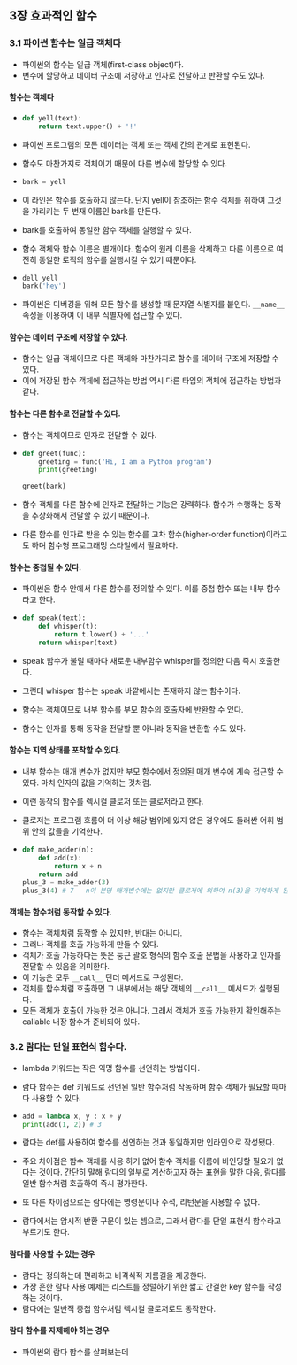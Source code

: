 ## 3장 효과적인 함수



### 3.1 파이썬 함수는 일급 객체다

* 파이썬의 함수는 일급 객체(first-class object)다. 
* 변수에 할당하고 데이터 구조에 저장하고 인자로 전달하고 반환할 수도 있다.



#### 함수는 객체다

* ```python
  def yell(text):
      return text.upper() + '!'
  ```



* 파이썬 프로그램의 모든 데이터는 객체 또는 객체 간의 관계로 표현된다.
* 함수도 마찬가지로 객체이기 때문에  다른 변수에 할당할 수 있다.

* ```python
  bark = yell
  ```



* 이 라인은 함수를 호출하지 않는다. 단지 yell이 참조하는 함수 객체를 취하여 그것을 가리키는 두 번재 이름인 bark를 만든다. 

* bark를 호출하여 동일한 함수 객체를 실행할 수 있다.

* 함수 객체와 함수 이름은 별개이다. 함수의 원래 이름을 삭제하고 다른 이름으로 여전히 동일한 로직의 함수를 실행시킬 수 있기 때문이다.

* ```python
  dell yell
  bark('hey')
  ```

* 파이썬은 디버깅을 위해 모든 함수를 생성할 때 문자열 식별자를 붙인다. `__name__`속성을 이용하여 이 내부 식별자에 접근할 수 있다.



#### 함수는 데이터 구조에 저장할 수 있다.

* 함수는 일급 객체이므로 다른 객체와 마찬가지로 함수를 데이터 구조에 저장할 수 있다.
* 이에 저장된 함수 객체에 접근하는 방법 역시 다른 타입의 객체에 접근하는 방법과 같다.



#### 함수는 다른 함수로 전달할 수 있다.

* 함수는 객체이므로 인자로 전달할 수 있다.

* ```python
  def greet(func):
      greeting = func('Hi, I am a Python program')
      print(greeting)
      
  greet(bark)
  ```

* 함수 객체를 다른 함수에 인자로 전달하는 기능은 강력하다. 함수가 수행하는 동작을 추상화해서 전달할 수 있기 때문이다. 

* 다른 함수를 인자로 받을 수 있는 함수를 고차 함수(higher-order function)이라고도 하며 함수형 프로그래밍 스타일에서 필요하다.



#### 함수는 중첩될 수 있다.

* 파이썬은 함수 안에서 다른 함수를 정의할 수 있다. 이를 중첩 함수 또는 내부 함수라고 한다.

* ```python
  def speak(text):
      def whisper(t):
          return t.lower() + '...'
      return whisper(text)
  ```

* speak 함수가 불릴 때마다 새로운 내부함수 whisper를 정의한 다음 즉시 호출한다.

* 그런데 whisper 함수는 speak 바깥에서는 존재하지 않는 함수이다.

* 함수는 객체이므로 내부 함수를 부모 함수의 호출자에 반환할 수 있다.

* 함수는 인자를 통해 동작을 전달할 뿐 아니라 동작을 반환할 수도 있다.



#### 함수는 지역 상태를 포착할 수 있다.

* 내부 함수는 매개 변수가 없지만 부모 함수에서 정의된 매개 변수에 계속 접근할 수 있다. 마치 인자의 값을 기억하는 것처럼.

* 이런 동작의 함수를 렉시컬 클로저 또는 클로저라고 한다. 

* 클로저는 프로그램 흐름이 더 이상 해당 범위에 있지 않은 경우에도 둘러싼 어휘 범위 안의 값들을 기억한다.

* ```python
  def make_adder(n):
      def add(x):
          return x + n
      return add
  plus_3 = make_adder(3)
  plus_3(4) # 7   n이 분명 매개변수에는 없지만 클로저에 의하여 n(3)을 기억하게 된다. 그리고 후에 들어온 x(4)를 수행한다.
  ```



#### 객체는 함수처럼 동작할 수 있다.

* 함수는 객체처럼 동작할 수 있지만, 반대는 아니다. 
* 그러나 객체를 호출 가능하게 만들 수 있다.
* 객체가 호출 가능하다는 뜻은 둥근 괄호 형식의 함수 호출 문법을 사용하고 인자를 전달할 수 있음을 의미한다.
* 이 기능은 모두 `__call__` 던더 메서드로 구성된다. 
* 객체를 함수처럼 호출하면 그 내부에서는 해당 객체의 `__call__` 메서드가 실행된다. 
* 모든 객체가 호출이 가능한 것은 아니다. 그래서 객체가 호출 가능한지 확인해주는 callable 내장 함수가 준비되어 있다.



### 3.2 람다는 단일 표현식 함수다.



* lambda 키워드는 작은 익명 함수를 선언하는 방법이다.

* 람다 함수는 def 키워드로 선언된 일반 함수처럼 작동하며 함수 객체가 필요할 때마다 사용할 수 있다. 

* ```python
  add = lambda x, y : x + y
  print(add(1, 2)) # 3
  ```

* 람다는 def를 사용하여 함수를 선언하는 것과 동일하지만 인라인으로 작성됐다. 

* 주요 차이점은 함수 객체를 사용 하기 없어 함수 객체를 이름에 바인딩할 필요가 없다는 것이다. 간단히 말해 람다의 일부로 계산하고자 하는 표현을 말한 다음, 람다를 일반 함수처럼 호출하여 즉시 평가한다. 

* 또 다른 차이점으로는 람다에는 명령문이나 주석, 리턴문을 사용할 수 없다. 

* 람다에서는 암시적 반환 구문이 있는 셈으로, 그래서 람다를 단일 표현식 함수라고 부르기도 한다.



#### 람다를 사용할 수 있는 경우

* 람다는 정의하는데 편리하고 비격식적 지름길을 제공한다.
* 가장 흔한 람다 사용 예제는 리스트를 정럴하기 위한 짧고 간결한 key 함수를 작성하는 것이다. 
* 람다에는 일반적 중첩 함수처럼 렉시컬 클로저로도 동작한다.



#### 람다 함수를 자제해야 하는 경우

* 파이썬의 람다 함수를 살펴보는데